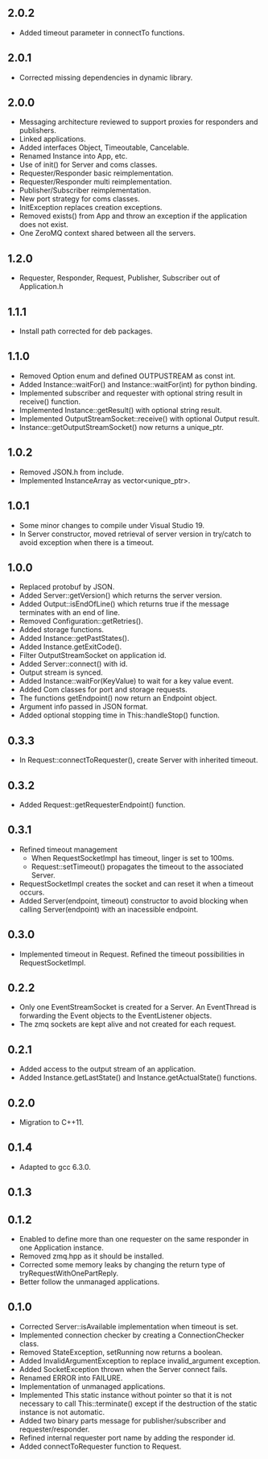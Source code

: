 2.0.2
-----

* Added timeout parameter in connectTo functions.

2.0.1
-----

* Corrected missing dependencies in dynamic library.

2.0.0
-----

* Messaging architecture reviewed to support proxies for responders and publishers.
* Linked applications.
* Added interfaces Object, Timeoutable, Cancelable.
* Renamed Instance into App, etc.
* Use of init() for Server and coms classes.
* Requester/Responder basic reimplementation.
* Requester/Responder multi reimplementation.
* Publisher/Subscriber reimplementation.
* New port strategy for coms classes.
* InitException replaces creation exceptions.
* Removed exists() from App and throw an exception if the application does not exist.
* One ZeroMQ context shared between all the servers.

1.2.0
-----

* Requester, Responder, Request, Publisher, Subscriber out of Application.h

1.1.1
-----

* Install path corrected for deb packages.

1.1.0
-----

* Removed Option enum and defined OUTPUSTREAM as const int.
* Added Instance::waitFor() and Instance::waitFor(int) for python binding.
* Implemented subscriber and requester with optional string result in receive() function.
* Implemented Instance::getResult() with optional string result.
* Implemented OutputStreamSocket::receive() with optional Output result.
* Instance::getOutputStreamSocket() now returns a unique_ptr<OutputStreamSocket>.

1.0.2
-----

* Removed JSON.h from include.
* Implemented InstanceArray as vector<unique_ptr<Instance>>.

1.0.1
-----

* Some minor changes to compile under Visual Studio 19.
* In Server constructor, moved retrieval of server version in try/catch to avoid exception when there is a timeout.

1.0.0
-----

* Replaced protobuf by JSON.
* Added Server::getVersion() which returns the server version.
* Added Output::isEndOfLine() which returns true if the message terminates with an end of line.
* Removed Configuration::getRetries().
* Added storage functions.
* Added Instance::getPastStates().
* Added Instance.getExitCode().
* Filter OutputStreamSocket on application id.
* Added Server::connect() with id.
* Output stream is synced.
* Added Instance::waitFor(KeyValue) to wait for a key value event.
* Added Com classes for port and storage requests.
* The functions getEndpoint() now return an Endpoint object.
* Argument info passed in JSON format.
* Added optional stopping time in This::handleStop() function.

0.3.3
-----

* In Request::connectToRequester(), create Server with inherited timeout.

0.3.2
-----

* Added Request::getRequesterEndpoint() function.

0.3.1
-----

* Refined timeout management
  - When RequestSocketImpl has timeout, linger is set to 100ms.
  - Request::setTimeout() propagates the timeout to the associated Server.
* RequestSocketImpl creates the socket and can reset it when a timeout occurs.
* Added Server(endpoint, timeout) constructor to avoid blocking when calling Server(endpoint) with an inacessible endpoint.

0.3.0
-----

* Implemented timeout in Request. Refined the timeout possibilities in RequestSocketImpl.

0.2.2
-----

* Only one EventStreamSocket is created for a Server. An EventThread is forwarding the Event objects to the EventListener objects.
* The zmq sockets are kept alive and not created for each request.

0.2.1
-----

* Added access to the output stream of an application.
* Added Instance.getLastState() and Instance.getActualState() functions.

0.2.0
-----

* Migration to C++11.

0.1.4
-----

* Adapted to gcc 6.3.0.

0.1.3
-----

0.1.2
-----

* Enabled to define more than one requester on the same responder in one Application instance.
* Removed zmq.hpp as it should be installed.
* Corrected some memory leaks by changing the return type of tryRequestWithOnePartReply.
* Better follow the unmanaged applications.

0.1.0
-----

* Corrected Server::isAvailable implementation when timeout is set.
* Implemented connection checker by creating a ConnectionChecker class.
* Removed StateException, setRunning now returns a boolean.
* Added InvalidArgumentException to replace invalid_argument exception.
* Added SocketException thrown when the Server connect fails.
* Renamed ERROR into FAILURE.
* Implementation of unmanaged applications.
* Implemented This static instance without pointer so that it is not necessary to call This::terminate() except if the destruction of the static instance is not automatic.
* Added two binary parts message for publisher/subscriber and requester/responder.
* Refined internal requester port name by adding the responder id.
* Added connectToRequester function to Request.
